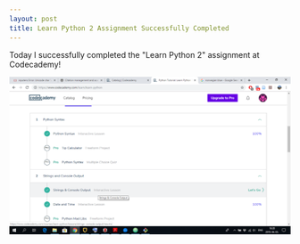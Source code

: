 ```yaml
---
layout: post
title: Learn Python 2 Assignment Successfully Completed
---
```


Today I successfully completed the "Learn Python 2" assignment at Codecademy!

![](img/learn_python_screenshot.png)
